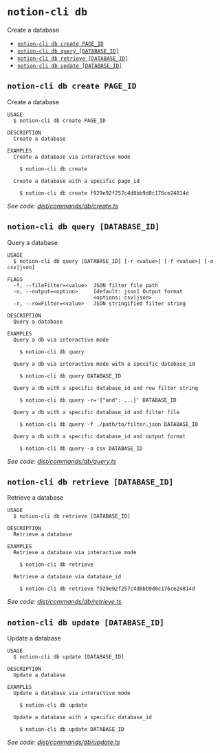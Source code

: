 `notion-cli db`
===============

Create a database

* [`notion-cli db create PAGE_ID`](#notion-cli-db-create-page_id)
* [`notion-cli db query [DATABASE_ID]`](#notion-cli-db-query-database_id)
* [`notion-cli db retrieve [DATABASE_ID]`](#notion-cli-db-retrieve-database_id)
* [`notion-cli db update [DATABASE_ID]`](#notion-cli-db-update-database_id)

## `notion-cli db create PAGE_ID`

Create a database

```
USAGE
  $ notion-cli db create PAGE_ID

DESCRIPTION
  Create a database

EXAMPLES
  Create a database via interactive mode

    $ notion-cli db create

  Create a database with a specific page_id

    $ notion-cli db create f929e92f257c4d8bb9d0c176ce24814d
```

_See code: [dist/commands/db/create.ts](https://github.com/litencatt/notion-cli/blob/v0.10.0/dist/commands/db/create.ts)_

## `notion-cli db query [DATABASE_ID]`

Query a database

```
USAGE
  $ notion-cli db query [DATABASE_ID] [-r <value>] [-f <value>] [-o csv|json]

FLAGS
  -f, --fileFilter=<value>  JSON filter file path
  -o, --output=<option>     [default: json] Output format
                            <options: csv|json>
  -r, --rowFilter=<value>   JSON stringified filter string

DESCRIPTION
  Query a database

EXAMPLES
  Query a db via interactive mode

    $ notion-cli db query

  Query a db via interactive mode with a specific database_id

    $ notion-cli db query DATABASE_ID

  Query a db with a specific database_id and row filter string

    $ notion-cli db query -r='{"and": ...}' DATABASE_ID

  Query a db with a specific database_id and filter file

    $ notion-cli db query -f ./path/to/filter.json DATABASE_ID

  Query a db with a specific database_id and output format

    $ notion-cli db query -o csv DATABASE_ID
```

_See code: [dist/commands/db/query.ts](https://github.com/litencatt/notion-cli/blob/v0.10.0/dist/commands/db/query.ts)_

## `notion-cli db retrieve [DATABASE_ID]`

Retrieve a database

```
USAGE
  $ notion-cli db retrieve [DATABASE_ID]

DESCRIPTION
  Retrieve a database

EXAMPLES
  Retrieve a database via interactive mode

    $ notion-cli db retrieve

  Retrieve a database via database_id

    $ notion-cli db retrieve f929e92f257c4d8bb9d0c176ce24814d
```

_See code: [dist/commands/db/retrieve.ts](https://github.com/litencatt/notion-cli/blob/v0.10.0/dist/commands/db/retrieve.ts)_

## `notion-cli db update [DATABASE_ID]`

Update a database

```
USAGE
  $ notion-cli db update [DATABASE_ID]

DESCRIPTION
  Update a database

EXAMPLES
  Update a database via interactive mode

    $ notion-cli db update

  Update a database with a specific database_id

    $ notion-cli db update DATABASE_ID
```

_See code: [dist/commands/db/update.ts](https://github.com/litencatt/notion-cli/blob/v0.10.0/dist/commands/db/update.ts)_
